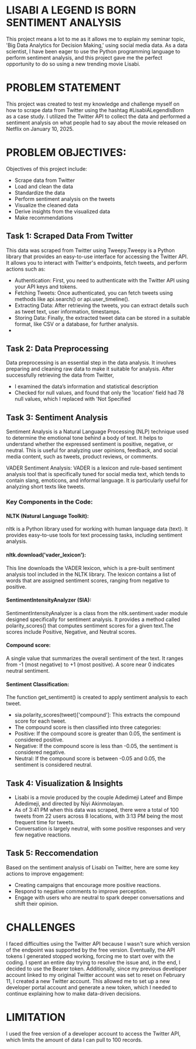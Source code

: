 # LISABI A LEGEND IS BORN SENTIMENT ANALYSIS
This project means a lot to me as it allows me to explain my seminar topic, 'Big Data Analytics for Decision Making,' using social media data. As a data scientist, I have been eager to use the Python programming language to perform sentiment analysis, and this project gave me the perfect opportunity to do so using a new trending movie Lisabi.

# PROBLEM STATEMENT
This project was created to test my knowledge and challenge myself on how to scrape data from Twitter using the hashtag #LisabiALegendIsBorn as a case study. I utilized the Twitter API to collect the data and performed a sentiment analysis on what people had to say about the movie released on Netflix on January 10, 2025.


# PROBLEM OBJECTIVES:
Objectives of this project include:
- Scrape data from Twitter
- Load and clean the data
- Standardize the data
- Perform sentiment analysis on the tweets
- Visualize the cleaned data
- Derive insights from the visualized data
- Make recommendations

## Task 1: Scraped Data From Twitter
This data was scraped from Twitter using Tweepy.Tweepy is a Python library that provides an easy-to-use interface for accessing the Twitter API. It allows you to interact with Twitter's endpoints, fetch tweets, and perform actions such as:
- Authentication: First, you need to authenticate with the Twitter API using your API keys and tokens.
- Fetching Tweets: Once authenticated, you can fetch tweets using methods like api.search() or api.user_timeline().
- Extracting Data: After retrieving the tweets, you can extract details such as tweet text, user information, timestamps.
- Storing Data: Finally, the extracted tweet data can be stored in a suitable format, like CSV or a database, for further analysis.
- 
## Task 2: Data Preprocessing
Data preprocessing is an essential step in the data analysis. It involves preparing and cleaning raw data to make it suitable for analysis.
After successfully retrieving the data from Twitter,
- I examined the data’s information and statistical description
- Checked for null values, and found that only the 'location' field had 78 null values, which I replaced with 'Not Specified

## Task 3: Sentiment Analysis 
Sentiment Analysis is a Natural Language Processing (NLP) technique used to determine the emotional tone behind a body of text. It helps to understand whether the expressed sentiment is positive, negative, or neutral. This is useful for analyzing user opinions, feedback, and social media content, such as tweets, product reviews, or comments.

VADER Sentiment Analysis: VADER is a lexicon and rule-based sentiment analysis tool that is specifically tuned for social media text, which tends to contain slang, emoticons, and informal language. It is particularly useful for analyzing short texts like tweets.

### Key Components in the Code:
#### NLTK (Natural Language Toolkit):
nltk is a Python library used for working with human language data (text). It provides easy-to-use tools for text processing tasks, including sentiment analysis.

#### nltk.download('vader_lexicon'):
This line downloads the VADER lexicon, which is a pre-built sentiment analysis tool included in the NLTK library. The lexicon contains a list of words that are assigned sentiment scores, ranging from negative to positive.

#### SentimentIntensityAnalyzer (SIA):
SentimentIntensityAnalyzer is a class from the nltk.sentiment.vader module designed specifically for sentiment analysis. It provides a method called polarity_scores() that computes sentiment scores for a given text.The scores include Positive, Negative, and Neutral scores.

#### Compound score:
A single value that summarizes the overall sentiment of the text. It ranges from -1 (most negative) to +1 (most positive). A score near 0 indicates neutral sentiment.

#### Sentiment Classification:
The function get_sentiment() is created to apply sentiment analysis to each tweet.
- sia.polarity_scores(tweet)['compound']: This extracts the compound score for each tweet.
- The compound score is then classified into three categories:
- Positive: If the compound score is greater than 0.05, the sentiment is considered positive.
- Negative: If the compound score is less than -0.05, the sentiment is considered negative.
- Neutral: If the compound score is between -0.05 and 0.05, the sentiment is considered neutral.

## Task 4: Visualization & Insights
- Lisabi is a movie produced by the couple Adedimeji Lateef and Bimpe Adedimeji, and directed by Niyi Akinmolayan.
- ﻿As of 3:41 PM when this data was scraped, there were a total of 100 tweets from 22 users across 8 locations, with 3:13 PM being the most frequent time for tweets.
- Conversation is largely neutral, with some positive responses and very few negative reactions.
  
## Task 5: Reccomendation
Based on the sentiment analysis of Lisabi on Twitter, here are some key actions to improve engagement:
- Creating campaigns that encourage more positive reactions.
- Respond to negative comments to improve perception.
- Engage with users who are neutral to spark deeper conversations and shift their opinion.

# CHALLENGES
I faced difficulties using the Twitter API because I wasn't sure which version of the endpoint was supported by the free version. Eventually, the API tokens I generated stopped working, forcing me to start over with the coding. I spent an entire day trying to resolve the issue and, in the end, I decided to use the Bearer token. Additionally, since my previous developer account linked to my original Twitter account was set to reset on February 11, I created a new Twitter account. This allowed me to set up a new developer portal account and generate a new token, which I needed to continue explaining how to make data-driven decisions.


# LIMITATION
I used the free version of a developer account to access the Twitter API, which limits the amount of data I can pull to 100 records.
